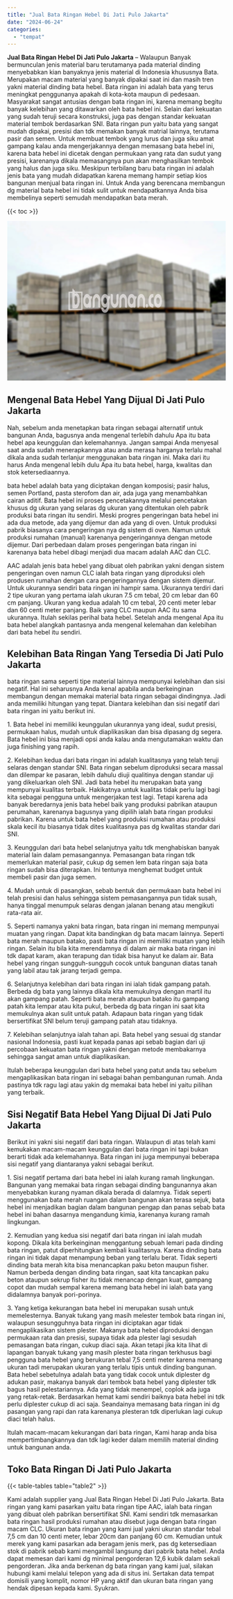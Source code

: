 ```yaml
---
title: "Jual Bata Ringan Hebel Di Jati Pulo Jakarta"
date: "2024-06-24"
categories: 
  - "tempat"
---
```


**Jual Bata Ringan Hebel Di Jati Pulo Jakarta** – Walaupun Banyak bermunculan jenis material baru terutamanya pada material dinding menyebabkan kian banyaknya jenis material di Indonesia khususnya Bata. Merupakan macam material yang banyak dipakai saat ini dan masih tren yakni material dinding bata hebel. Bata ringan ini adalah bata yang terus meningkat penggunanya apakah di kota-kota maupun di pedesaan. Masyarakat sangat antusias dengan bata ringan ini, karena memang begitu banyak kelebihan yang ditawarkan oleh bata hebel ini. Selain dari kekuatan yang sudah teruji secara konstruksi, juga pas dengan standar kekuatan material tembok berdasarkan SNI. Bata ringan pun yaitu bata yang sangat mudah dipakai, presisi dan tdk memakan banyak matrial lainnya, terutama pasir dan semen. Untuk membuat tembok yang lurus dan juga siku amat gampang kalau anda mengerjakannya dengan memasang bata hebel ini, karena bata hebel ini dicetak dengan permukaan yang rata dan sudut yang presisi, karenanya dikala memasangnya pun akan menghasilkan tembok yang halus dan juga siku. Meskipun terbilang baru bata ringan ini adalah jenis bata yang mudah didapatkan karena memang hampir setiap kios bangunan menjual bata ringan ini. Untuk Anda yang berencana membangun dg material bata hebel ini tidak sulit untuk mendapatkannya Anda bisa membelinya seperti semudah mendapatkan bata merah.

{{< toc >}}

![Jual Bata Ringan Hebel Di Jati Pulo Jakarta](/images/jual-hebel-murah-26.png)

## Mengenal Bata Hebel Yang Dijual Di Jati Pulo Jakarta

Nah, sebelum anda menetapkan bata ringan sebagai alternatif untuk bangunan Anda, bagusnya anda mengenal terlebih dahulu Apa itu bata hebel apa keunggulan dan kelemahannya. Jangan sampai Anda menyesal saat anda sudah menerapkannya atau anda merasa harganya terlalu mahal dikala anda sudah terlanjur menggunakan bata ringan ini. Maka dari itu harus Anda mengenal lebih dulu Apa itu bata hebel, harga, kwalitas dan stok ketersediaannya.

bata hebel adalah bata yang diciptakan dengan komposisi; pasir halus, semen Portland, pasta sterofom dan air, ada juga yang menambahkan cairan aditif. Bata hebel ini proses pencetakannya melalui pencetakan khusus dg ukuran yang selaras dg ukuran yang ditentukan oleh pabrik produksi bata ringan itu sendiri. Meski progres pengeringan bata hebel ini ada dua metode, ada yang dijemur dan ada yang di oven. Untuk produksi pabrik biasanya cara pengeringan nya dg sistem di oven. Namun untuk produksi rumahan (manual) karenanya pengeringannya dengan metode dijemur. Dari perbedaan dalam proses pengeringan bata ringan ini karenanya bata hebel dibagi menjadi dua macam adalah AAC dan CLC.

AAC adalah jenis bata hebel yang dibuat oleh pabrikan yakni dengan sistem pengeringan oven namun CLC ialah bata ringan yang diproduksi oleh produsen rumahan dengan cara pengeringannya dengan sistem dijemur. Untuk ukurannya sendiri bata ringan ini hampir sama. Ukurannya terdiri dari 2 tipe ukuran yang pertama ialah ukuran 7.5 cm tebal, 20 cm lebar dan 60 cm panjang. Ukuran yang kedua adalah 10 cm tebal, 20 centi meter lebar dan 60 centi meter panjang. Baik yang CLC maupun AAC itu sama ukurannya. Itulah sekilas perihal bata hebel. Setelah anda mengenal Apa itu bata hebel alangkah pantasnya anda mengenal kelemahan dan kelebihan dari bata hebel itu sendiri.

## Kelebihan Bata Ringan Yang Tersedia Di Jati Pulo Jakarta

bata ringan sama seperti tipe material lainnya mempunyai kelebihan dan sisi negatif. Hal ini seharusnya Anda kenal apabila anda berkeinginan membangun dengan memakai material bata ringan sebagai dindingnya. Jadi anda memiliki hitungan yang tepat. Diantara kelebihan dan sisi negatif dari bata ringan ini yaitu berikut ini.

1\. Bata hebel ini memiliki keunggulan ukurannya yang ideal, sudut presisi, permukaan halus, mudah untuk diaplikasikan dan bisa dipasang dg segera. Bata hebel ini bisa menjadi opsi anda kalau anda mengutamakan waktu dan juga finishing yang rapih.

2\. Kelebihan kedua dari bata ringan ini adalah kualitasnya yang telah teruji selaras dengan standar SNI. Bata ringan sebelum diproduksi secara massal dan dilempar ke pasaran, lebih dahulu diuji qualitinya dengan standar uji yang dikeluarkan oleh SNI. Jadi bata hebel itu merupakan bata yang mempunyai kualitas terbaik. Hakikatnya untuk kualitas tidak perlu lagi bagi kita sebagai pengguna untuk mengerjakan test lagi. Tetapi karena ada banyak beredarnya jenis bata hebel baik yang produksi pabrikan ataupun perumahan, karenanya bagusnya yang dipilih ialah bata ringan produksi pabrikan. Karena untuk bata hebel yang produksi rumahan atau produksi skala kecil itu biasanya tidak dites kualitasnya pas dg kwalitas standar dari SNI.

3\. Keunggulan dari bata hebel selanjutnya yaitu tdk menghabiskan banyak material lain dalam pemasangannya. Pemasangan bata ringan tdk memerlukan material pasir, cukup dg semen lem bata ringan saja bata ringan sudah bisa diterapkan. Ini tentunya menghemat budget untuk membeli pasir dan juga semen.

4\. Mudah untuk di pasangkan, sebab bentuk dan permukaan bata hebel ini telah presisi dan halus sehingga sistem pemasangannya pun tidak susah, hanya tinggal menumpuk selaras dengan jalanan benang atau mengikuti rata-rata air.

5\. Seperti namanya yakni bata ringan, bata ringan ini memang mempunyai muatan yang ringan. Dapat kita bandingkan dg bata macam lainnya. Seperti bata merah maupun batako, pasti bata ringan ini memiliki muatan yang lebih ringan. Selain itu bila kita merendamnya di dalam air maka bata ringan ini tdk dapat karam, akan terapung dan tidak bisa hanyut ke dalam air. Bata hebel yang ringan sungguh-sungguh cocok untuk bangunan diatas tanah yang labil atau tak jarang terjadi gempa.

6\. Selanjutnya kelebihan dari bata ringan ini ialah tidak gampang patah. Berbeda dg bata yang lainnya dikala kita memukulnya dengan martil itu akan gampang patah. Seperti bata merah ataupun batako itu gampang patah kita lempar atau kita pukul, berbeda dg bata ringan ini saat kita memukulnya akan sulit untuk patah. Adapaun bata ringan yang tidak bersertifikat SNI belum teruji gampang patah atau tidaknya.

7\. Kelebihan selanjutnya ialah tahan api. Bata hebel yang sesuai dg standar nasional Indonesia, pasti kuat kepada panas api sebab bagian dari uji percobaan kekuatan bata ringan yakni dengan metode membakarnya sehingga sangat aman untuk diaplikasikan.

Itulah beberapa keunggulan dari bata hebel yang patut anda tau sebelum mengaplikasikan bata ringan ini sebagai bahan pembangunan rumah. Anda pastinya tdk ragu lagi atau yakin dg memakai bata hebel ini yaitu pilihan yang terbaik.

## Sisi Negatif Bata Hebel Yang Dijual Di Jati Pulo Jakarta

Berikut ini yakni sisi negatif dari bata ringan. Walaupun di atas telah kami kemukakan macam-macam keunggulan dari bata ringan ini tapi bukan berarti tidak ada kelemahannya. Bata ringan ini juga mempunyai beberapa sisi negatif yang diantaranya yakni sebagai berikut.

1\. Sisi negatif pertama dari bata hebel ini ialah kurang ramah lingkungan. Bangunan yang memakai bata ringan sebagai dinding bangunannya akan menyebabkan kurang nyaman dikala berada di dalamnya. Tidak seperti menggunakan bata merah ruangan dalam bangunan akan terasa sejuk, bata hebel ini menjadikan bagian dalam bangunan pengap dan panas sebab bata hebel ini bahan dasarnya mengandung kimia, karenanya kurang ramah lingkungan.

2\. Kemudian yang kedua sisi negatif dari bata ringan ini ialah mudah kopong. Dikala kita berkeinginan menggantung sebuah lemari pada dinding bata ringan, patut diperhitungkan kembali kualitasnya. Karena dinding bata ringan ini tidak dapat menampung beban yang terlalu berat. Tidak seperti dinding bata merah kita bisa menancapkan paku beton maupun fisher. Namun berbeda dengan dinding bata ringan, saat kita tancapkan paku beton ataupun sekrup fisher itu tidak menancap dengan kuat, gampang copot dan mudah sempal karena memang bata hebel ini ialah bata yang didalamnya banyak pori-porinya.

3\. Yang ketiga kekurangan bata hebel ini merupakan susah untuk memelesternya. Banyak tukang yang masih melester tembok bata ringan ini, walaupun sesungguhnya bata ringan ini diciptakan agar tidak mengaplikasikan sistem plester. Makanya bata hebel diproduksi dengan permukaan rata dan presisi, supaya tidak ada plester lagi sesudah pemasangan bata ringan, cukup diaci saja. Akan tetapi jika kita lihat di lapangan banyak tukang yang masih plester bata ringan terkhusus bagi pengguna bata hebel yang berukuran tebal 7,5 centi meter karena memang ukuran tadi merupakan ukuran yang terlalu tipis untuk dinding bangunan. Bata hebel sebetulnya adalah bata yang tidak cocok untuk diplester dg adukan pasir, makanya banyak dari tembok bata hebel yang diplester tdk bagus hasil pelestariannya. Ada yang tidak menempel, coplok ada juga yang retak-retak. Berdasarkan hemat kami sendiri baiknya bata hebel ini tdk perlu diplester cukup di aci saja. Seandainya memasang bata ringan ini dg pasangan yang rapi dan rata karenanya plesteran tdk diperlukan lagi cukup diaci telah halus.

Itulah macam-macam kekurangan dari bata ringan, Kami harap anda bisa mempertimbangkannya dan tdk lagi keder dalam memilih material dinding untuk bangunan anda.

## Toko Bata Ringan Di Jati Pulo Jakarta

{{< table-tables table="table2" >}}

Kami adalah supplier yang Jual Bata Ringan Hebel Di Jati Pulo Jakarta. Bata ringan yang kami pasarkan yaitu bata ringan tipe AAC, ialah bata ringan yang dibuat oleh pabrikan bersertifikat SNI. Kami sendiri tdk memasarkan bata ringan hasil produksi rumahan atau disebut juga dengan bata ringan macam CLC. Ukuran bata ringan yang kami jual yakni ukuran standar tebal 7,5 cm dan 10 centi meter, lebar 20cm dan panjang 60 cm. Kemudian untuk merek yang kami pasarkan ada beragam jenis merk, pas dg ketersediaan stok di pabrik sebab kami mengambil langsung dari pabrik bata hebel. Anda dapat memesan dari kami dg minimal pengorderan 12,6 kubik dalam sekali pengorderan. Jika anda berkenan dg bata ringan yang kami jual, silakan hubungi kami melalui telepon yang ada di situs ini. Sertakan data tempat domisili yang komplit, nomor HP yang aktif dan ukuran bata ringan yang hendak dipesan kepada kami. Syukran.
